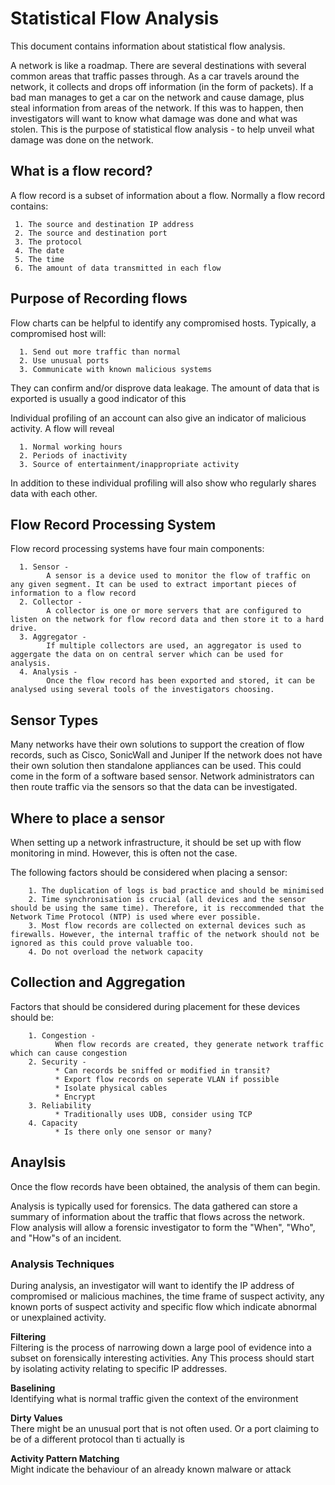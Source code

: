 # **Statistical Flow Analysis**

This document contains information about statistical flow analysis.

A network is like a roadmap. There are several destinations with several common areas that traffic passes through. As a car travels around the network, it collects and drops off information (in the form of packets). If a bad man manages to get a car on the network and cause damage, plus steal information from areas of the network. If this was to happen, then investigators will want to know what damage was done and what was stolen. This is the purpose of statistical flow analysis - to help unveil what damage was done on the network.

## What is a flow record?

A flow record is a subset of information about a flow. 
Normally a flow record contains:
     
     1. The source and destination IP address
     2. The source and destination port
     3. The protocol
     4. The date
     5. The time
     6. The amount of data transmitted in each flow

## Purpose of Recording flows

Flow charts can be helpful to identify any compromised hosts. Typically, a compromised host will:

      1. Send out more traffic than normal
      2. Use unusual ports
      3. Communicate with known malicious systems
      
They can confirm and/or disprove data leakage. The amount of data that is exported is usually a good indicator of this

Individual profiling of an account can also give an indicator of malicious activity.
A flow will reveal
      
      1. Normal working hours
      2. Periods of inactivity
      3. Source of entertainment/inappropriate activity

In addition to these individual profiling will also show who regularly shares data with each other. 

## Flow Record Processing System

Flow record processing systems have four main components:
      
      1. Sensor - 
            A sensor is a device used to monitor the flow of traffic on any given segment. It can be used to extract important pieces of information to a flow record
      2. Collector - 
            A collector is one or more servers that are configured to listen on the network for flow record data and then store it to a hard drive.
      3. Aggregator - 
            If multiple collectors are used, an aggregator is used to aggergate the data on on central server which can be used for analysis.
      4. Analysis - 
            Once the flow record has been exported and stored, it can be analysed using several tools of the investigators choosing.
            
## Sensor Types

Many networks have their own solutions to support the creation of flow records, such as Cisco, SonicWall and Juniper
If the network does not have their own solution then standalone appliances can be used. This could come in the form of a software based sensor. Network administrators can then route traffic via the sensors so that the data can be investigated. 

## Where to place a sensor

When setting up a network infrastructure, it should be set up with flow monitoring in mind. However, this is often not the case. 

The following factors should be considered when placing a sensor:
        
        1. The duplication of logs is bad practice and should be minimised
        2. Time synchronisation is crucial (all devices and the sensor should be using the same time). Therefore, it is reccommended that the Network Time Protocol (NTP) is used where ever possible. 
        3. Most flow records are collected on external devices such as firewalls. However, the internal traffic of the network should not be ignored as this could prove valuable too.
        4. Do not overload the network capacity

## Collection and Aggregation

Factors that should be considered during placement for these devices should be:
        
        1. Congestion - 
              When flow records are created, they generate network traffic which can cause congestion
        2. Security - 
              * Can records be sniffed or modified in transit?
              * Export flow records on seperate VLAN if possible
              * Isolate physical cables
              * Encrypt
        3. Reliability
              * Traditionally uses UDB, consider using TCP
        4. Capacity
              * Is there only one sensor or many?

## Anaylsis

Once the flow records have been obtained, the analysis of them can begin. 

Analysis is typically used for forensics. The data gathered can store a summary of information about the traffic that flows across the network. Flow analysis will allow a forensic investigator to form the "When", "Who", and "How"s of an  incident.

### Analysis Techniques

During analysis, an investigator will want to identify the IP address of compromised or malicious machines, the time frame of suspect activity, any known ports of suspect activity and specific flow which indicate abnormal or unexplained activity.

**Filtering** </br>
  Filtering is the process of narrowing down a large pool of evidence into a subset on forensically interesting activities. 
  Any This process should start by isolating activity relating to specific IP addresses.
  
  
**Baselining** </br>
  Identifying what is normal traffic given the context of the environment
  
**Dirty Values** </br>
  There might be an unusual port that is not often used. Or a port claiming to be of a different protocol than ti actually is
  
**Activity Pattern Matching** </br>
  Might indicate the behaviour of an already known malware or attack
